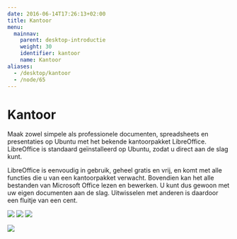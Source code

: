 ```yaml
---
date: 2016-06-14T17:26:13+02:00
title: Kantoor
menu:
  mainnav:
    parent: desktop-introductie
    weight: 30
    identifier: kantoor
    name: Kantoor
aliases:
  - /desktop/kantoor
  - /node/65
---
```


# Kantoor
Maak zowel simpele als professionele documenten, spreadsheets en presentaties op Ubuntu met het bekende kantoorpakket LibreOffice. LibreOffice is standaard geïnstalleerd op Ubuntu, zodat u direct aan de slag kunt.

LibreOffice is eenvoudig in gebruik, geheel gratis en vrij, en komt met alle functies die u van een kantoorpakket verwacht. Bovendien kan het alle bestanden van Microsoft Office lezen en bewerken. U kunt dus gewoon met uw eigen documenten aan de slag. Uitwisselen met anderen is daardoor een fluitje van een cent.

![](/images/libreoffice-writer-48-reflex.png) ![](/images/libreoffice-cal-48-reflex.png) ![](/images/libreoffice-impress-48-reflex.png)

![](/images/lowriter.jpg)
